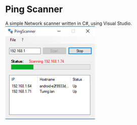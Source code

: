 # Ping Scanner
A simple Network scanner written in C#, using Visual Studio.
![alt tag](https://github.com/mirkoBastianini/pingScanner/blob/master/image/image.png)
